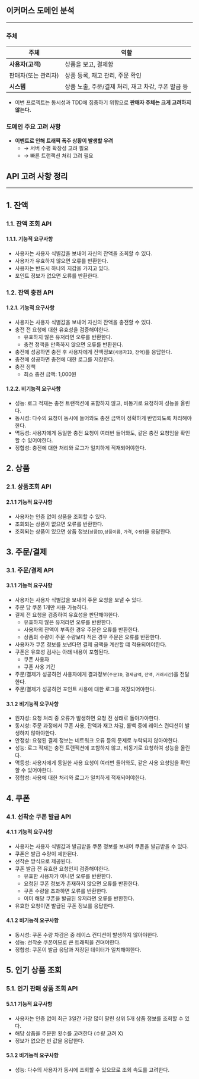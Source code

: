 ## 이커머스 도메인 분석

---
### 주체

| 주체          | 역할                              |
| ----------- |---------------------------------|
| **사용자(고객)**     | 상품을 보고, 결제함            |
| 판매자(또는 관리자) | 상품 등록, 재고 관리, 주문 확인             |
| **시스템**         | 상품 노출, 주문/결제 처리, 재고 차감, 쿠폰 발급 등 |

- 이번 프로젝트는 동시성과 TDD에 집중하기 위함으로 **판매자 주체는 크게 고려하지 않는다.**

### 도메인 주요 고려 사항
- **이벤트로 인해 트래픽 폭주 상황이 발생할 우려** 
  - → 서버 수평 확장성 고려 필요
  - → 빠른 트랜잭션 처리 고려 필요

## API 고려 사항 정리

---

## 1. 잔액
### 1.1. 잔액 조회 API
#### 1.1.1.  **기능적 요구사항**
- 사용자는 사용자 식별값을 보내어 자신의 잔액을 조회할 수 있다.
- 사용자가 유효하지 않으면 오류를 반환한다.
- 사용자는 반드시 하나의 지갑을 가지고 있다.
- 포인트 정보가 없으면 오류를 반환한다.

### 1.2. 잔액 충전 API
#### 1.2.1. **기능적 요구사항**
- 사용자는 사용자 식별값을 보내어 자신의 잔액을 충전할 수 있다.
- 충전 전 요청에 대한 유효성을 검증해야한다.
  - 유효하지 않은 유저라면 오류를 반환한다.
  - 충전 정책을 만족하지 않으면 오류를 반환한다.
- 충전에 성공하면 충전 후 사용자에게 잔액정보(`사용자ID`, `잔액`)를 응답한다.
- 충전에 성공하면 충전에 대한 로그를 저장한다.
- 충전 정책
  - 최소 충전 금액: 1,000원

#### 1.2.2. **비기능적 요구사항**
- 성능: 로그 적재는 충전 트랜잭션에 포함하지 않고, 비동기로 요청하여 성능을 올린다. 
- 동시성: 다수의 요청이 동시에 들어와도 충전 금액이 정확하게 반영되도록 처리해야 한다.
- 멱등성: 사용자에게 동일한 충전 요청이 여러번 들어와도, 같은 충전 요청임을 확인할 수 있어야한다.
- 정합성: 충전에 대한 처리와 로그가 일치하게 적재되어야한다.

## 2. 상품
### 2.1. 상품조회 API
#### 2.1.1 **기능적 요구사항**
- 사용자는 인증 없이 상품을 조회할 수 있다.
- 조회되는 상품이 없으면 오류를 반환한다.
- 조회되는 상품이 있으면 상품 정보(`상품ID`,`상품이름`, `가격`, `수량`)을 응답한다.

## 3. 주문/결제
### 3.1. 주문/결제 API
#### 3.1.1 **기능적 요구사항**
- 사용자는 사용자 식별값을 보내어 주문 요청을 보낼 수 있다.
- 주문 당 쿠폰 1개만 사용 가능하다.
- 결제 전 요청을 검증하여 유효성을 판단해야한다. 
  - 유효하지 않은 유저라면 오류를 반환한다.
  - 사용자의 잔액이 부족한 경우 주문은 오류를 반환한다.
  - 상품의 수량이 주문 수량보다 적은 경우 주문은 오류를 반환한다.
- 사용자가 쿠폰 정보를 보낸다면 결제 금액을 계산할 떄 적용되어야한다.
- 쿠폰은 유효성 검사는 아래 내용이 포함된다.
  - 쿠폰 사용자
  - 쿠폰 사용 기간
- 주문/결제가 성공하면 사용자에게 결과정보(`주문ID`, `결제금액`, `잔액`, `거래시간`)을 전달한다.
- 주문/결제가 성공하면 포인트 사용에 대한 로그를 저장되어야한다.


#### 3.1.2 **비기능적 요구사항**
- 원자성: 요청 처리 중 오류가 발생하면 요청 전 상태로 돌아가야한다.
- 동시성: 주문 과정에서 쿠폰 사용, 잔액과 재고 차감, 롤백 중에 레이스 컨디션이 발생하지 않아야한다.
- 안정성: 요청된 결제 정보는 네트워크 오류 등의 문제로 누락되지 않아야한다.
- 성능: 로그 적재는 충전 트랜잭션에 포함하지 않고, 비동기로 요청하여 성능을 올린다.
- 멱등성: 사용자에게 동일한 사용 요청이 여러번 들어와도, 같은 사용 요청임을 확인할 수 있어야한다.
- 정합성: 사용에 대한 처리와 로그가 일치하게 적재되어야한다.


## 4. 쿠폰
### 4.1. 선착순 쿠폰 발급 API
#### 4.1.1 **기능적 요구사항**
- 사용자는 사용자 식별값과 발급받을 쿠폰 정보를 보내어 쿠폰을 발급받을 수 있다.
- 쿠폰은 발급 수량이 제한된다.
- 선착순 방식으로 제공된다.
- 쿠폰 발급 전 유효한 요청인지 검증해야한다.
  - 유효한 사용자가 아니면 오류를 반환한다.
  - 요청된 쿠폰 정보가 존재하지 않으면 오류를 반환한다.
  - 쿠폰 수량을 초과하면 오류를 반환한다.
  - 이미 해당 쿠폰을 발급된 유저라면 오류를 반환한다.
- 유효한 요청이면 발급된 쿠폰 정보를 응답한다.


#### 4.1.2 **비기능적 요구사항**
- 동시성: 쿠폰 수량 차감은 중 레이스 컨디션이 발생하지 않아야한다.
- 성능: 선착순 쿠폰이므로 큰 트래픽을 견뎌야한다.
- 정합성: 쿠폰이 발급 응답과 저장된 데이터가 일치해야한다.

## 5. 인기 상품 조회
### 5.1. 인기 판매 상품 조회 API
#### 5.1.1 **기능적 요구사항**
- 사용자는 인증 없이 최근 3일간 가장 많이 팔린 상위 5개 상품 정보를 조회할 수 있다.
- 해당 상품을 주문한 횟수를 고려한다 (수량 고려 X)
- 정보가 없으면 빈 값을 응답한다.
#### 5.1.2 **비기능적 요구사항**
- 성능: 다수의 사용자가 동시에 조회할 수 있으므로 조회 속도를 고려한다.
